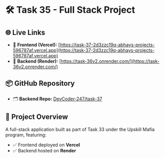 # 🛠️ Task 35 - Full Stack Project

## 🌐 Live Links

- 🔗 **Frontend (Vercel):** [https://task-37-2d3zzc19q-abhays-projects-596787af.vercel.app](https://task-37-2d3zzc19q-abhays-projects-596787af.vercel.app)
- 🔗 **Backend (Render):** [https://task-36v2.onrender.com/](https://task-36v2.onrender.com/)

## 📦 GitHub Repository

- 🗂️ **Backend Repo:** [DevCoder-247/task-37](https://github.com/DevCoder-247/task-37)

## 📑 Project Overview

A full-stack application built as part of Task 33 under the Upskill Mafia program, featuring:

- ✅ Frontend deployed on **Vercel**
- ✅ Backend hosted on **Render**
